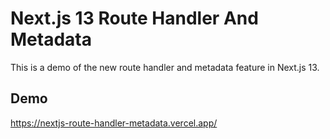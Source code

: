 # Next.js 13 Route Handler And Metadata

This is a demo of the new route handler and metadata feature in Next.js 13.

## Demo

https://nextjs-route-handler-metadata.vercel.app/
